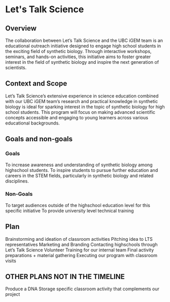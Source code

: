 # Let's Talk Science

## Overview
The collaboration between Let’s Talk Science and the UBC iGEM team is an educational outreach initiative designed to engage high school students in the exciting field of synthetic biology. Through interactive workshops, seminars, and hands-on activities, this initiative aims to foster greater interest in the field of synthetic biology and inspire the next generation of scientists. 

## Context and Scope
Let’s Talk Science’s extensive experience in science education combined with our UBC iGEM team’s research and practical knowledge in synthetic biology is ideal for sparking interest in the topic of synthetic biology for high school students. This program will focus on making advanced scientific concepts accessible and engaging to young learners across various educational backgrounds. 

## Goals and non-goals
### Goals
To increase awareness and understanding of synthetic biology among highschool students.
To inspire students to pursue further education and careers in the STEM fields, particularly in synthetic biology and related disciplines. 

### Non-Goals
To target audiences outside of the highschool education level for this specific initiative
To provide university level technical training

## Plan
Brainstorming and ideation of classroom activities
Pitching idea to LTS representatives 
Marketing and Branding
Contacting highschools through Let’s Talk Science 
Volunteer Training for our internal team
Final activity preparations + material gathering
Executing our program with classroom visits

## OTHER PLANS NOT IN THE TIMELINE
Produce a DNA Storage specific classroom activity that complements our project
